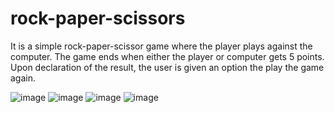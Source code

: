 # rock-paper-scissors
It is a simple rock-paper-scissor game where the player plays against the computer.
The game ends when either the player or computer gets 5 points.
Upon declaration of the result, the user is given an option the play the game again.

![image](https://github.com/nikhil-tiwary61/rock-paper-scissors/assets/126336117/d587d0d0-5f8d-4053-8b86-afcc1da9bc1e)
![image](https://github.com/nikhil-tiwary61/rock-paper-scissors/assets/126336117/6e0394ed-81c1-4476-8b2f-e7f971af7ef0)
![image](https://github.com/nikhil-tiwary61/rock-paper-scissors/assets/126336117/2c92e3dd-45ff-4019-8baf-2c3a9e8466e0)
![image](https://github.com/nikhil-tiwary61/rock-paper-scissors/assets/126336117/7ec0dcd8-57a4-4ead-a2f4-12e8f4f915d1)

